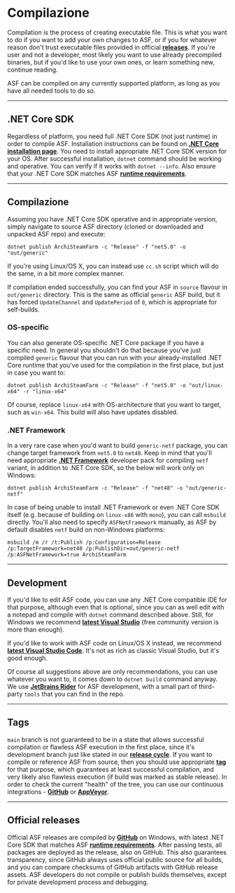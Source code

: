 # Compilazione

Compilation is the process of creating executable file. This is what you want to do if you want to add your own changes to ASF, or if you for whatever reason don't trust executable files provided in official **[releases](https://github.com/JustArchiNET/ArchiSteamFarm/releases)**. If you're user and not a developer, most likely you want to use already precompiled binaries, but if you'd like to use your own ones, or learn something new, continue reading.

ASF can be compiled on any currently supported platform, as long as you have all needed tools to do so.

* * *

## .NET Core SDK

Regardless of platform, you need full .NET Core SDK (not just runtime) in order to compile ASF. Installation instructions can be found on **[.NET Core installation page](https://dotnet.microsoft.com/download)**. You need to install appropriate .NET Core SDK version for your OS. After successful installation, `dotnet` command should be working and operative. You can verify if it works with `dotnet --info`. Also ensure that your .NET Core SDK matches ASF **[runtime requirements](https://github.com/JustArchiNET/ArchiSteamFarm/wiki/Compatibility#runtime-requirements)**.

* * *

## Compilazione

Assuming you have .NET Core SDK operative and in appropriate version, simply navigate to source ASF directory (cloned or downloaded and unpacked ASF repo) and execute:

```shell
dotnet publish ArchiSteamFarm -c "Release" -f "net5.0" -o "out/generic"
```

If you're using Linux/OS X, you can instead use `cc.sh` script which will do the same, in a bit more complex manner.

If compilation ended successfully, you can find your ASF in `source` flavour in `out/generic` directory. This is the same as official `generic` ASF build, but it has forced `UpdateChannel` and `UpdatePeriod` of `0`, which is appropriate for self-builds.

### OS-specific

You can also generate OS-specific .NET Core package if you have a specific need. In general you shouldn't do that because you've just compiled `generic` flavour that you can run with your already-installed .NET Core runtime that you've used for the compilation in the first place, but just in case you want to:

```shell
dotnet publish ArchiSteamFarm -c "Release" -f "net5.0" -o "out/linux-x64" -r "linux-x64"
```

Of course, replace `linux-x64` with OS-architecture that you want to target, such as `win-x64`. This build will also have updates disabled.

### .NET Framework

In a very rare case when you'd want to build `generic-netf` package, you can change target framework from `net5.0` to `net48`. Keep in mind that you'll need appropriate **[.NET Framework](https://dotnet.microsoft.com/download/visual-studio-sdks)** developer pack for compiling `netf` variant, in addition to .NET Core SDK, so the below will work only on Windows:

```shell
dotnet publish ArchiSteamFarm -c "Release" -f "net48" -o "out/generic-netf"
```

In case of being unable to install .NET Framework or even .NET Core SDK itself (e.g. because of building on `linux-x86` with `mono`), you can call `msbuild` directly. You'll also need to specify `ASFNetFramework` manually, as ASF by default disables `netf` build on non-Windows platforms:

```shell
msbuild /m /r /t:Publish /p:Configuration=Release /p:TargetFramework=net48 /p:PublishDir=out/generic-netf /p:ASFNetFramework=true ArchiSteamFarm
```

* * *

## Development

If you'd like to edit ASF code, you can use any .NET Core compatible IDE for that purpose, although even that is optional, since you can as well edit with a notepad and compile with `dotnet` command described above. Still, for Windows we recommend **[latest Visual Studio](https://visualstudio.microsoft.com/downloads)** (free community version is more than enough).

If you'd like to work with ASF code on Linux/OS X instead, we recommend **[latest Visual Studio Code](https://code.visualstudio.com/download)**. It's not as rich as classic Visual Studio, but it's good enough.

Of course all suggestions above are only recommendations, you can use whatever you want to, it comes down to `dotnet build` command anyway. We use **[JetBrains Rider](https://www.jetbrains.com/rider)** for ASF development, with a small part of third-party `tools` that you can find in the repo.

* * *

## Tags

`main` branch is not guaranteed to be in a state that allows successful compilation or flawless ASF execution in the first place, since it's development branch just like stated in our **[release cycle](https://github.com/JustArchiNET/ArchiSteamFarm/wiki/Release-cycle)**. If you want to compile or reference ASF from source, then you should use appropriate **[tag](https://github.com/JustArchiNET/ArchiSteamFarm/tags)** for that purpose, which guarantees at least successful compilation, and very likely also flawless execution (if build was marked as stable release). In order to check the current "health" of the tree, you can use our continuous integrations - **[GitHub](https://github.com/JustArchiNET/ArchiSteamFarm/actions)** or **[AppVeyor](https://ci.appveyor.com/project/JustArchi/ArchiSteamFarm)**.

* * *

## Official releases

Official ASF releases are compiled by **[GitHub](https://github.com/JustArchiNET/ArchiSteamFarm/actions)** on Windows, with latest .NET Core SDK that matches ASF **[runtime requirements](https://github.com/JustArchiNET/ArchiSteamFarm/wiki/Compatibility#runtime-requirements)**. After passing tests, all packages are deployed as the release, also on GitHub. This also guarantees transparency, since GitHub always uses official public source for all builds, and you can compare checksums of GitHub artifacts with GitHub release assets. ASF developers do not compile or publish builds themselves, except for private development process and debugging.